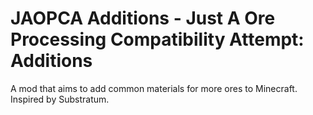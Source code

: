 # JAOPCA Additions - Just A Ore Processing Compatibility Attempt: Additions
A mod that aims to add common materials for more ores to Minecraft. Inspired by Substratum.